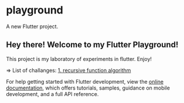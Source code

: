 # playground

A new Flutter project.

## Hey there! Welcome to my Flutter Playground!

This project is my laboratory of experiments in flutter.
Enjoy!

=> List of challanges:
[1. recursive function algorithm]()





For help getting started with Flutter development, view the
[online documentation](https://docs.flutter.dev/), which offers tutorials,
samples, guidance on mobile development, and a full API reference.
